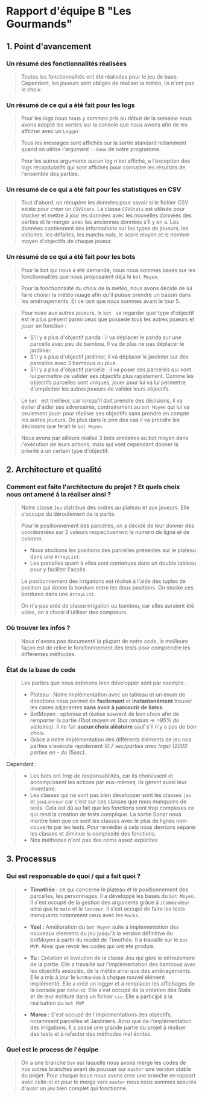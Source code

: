 # Rapport d'équipe B "Les Gourmands"
## 1. Point d'avancement
### Un résumé des **fonctionnalités** réalisées
> Toutes les fonctionnalités ont été réalisées pour le jeu de base. Cependant, les joueurs sont obligés de réaliser la météo, ils n'ont pas le choix.

### Un résumé de ce qui a été fait pour les logs
> Pour les logs nous nous y sommes pris au début de la semaine nous avons adopté les sorties sur la console que nous avions afin de les afficher avec un `Logger`. 

> Tous les messages sont affichés sur la sortie standard notamment quand on utilise l'argument `--demo` de notre programme.

> Pour les autres arguments aucun log n'est affiché, a l'exception des logs récapitulatifs qui sont affichés pour connaitre les résultats de l'ensemble des parties.

### Un résumé de ce qui a été fait pour les statistiques en **CSV**
> Tout d'abord, on récupère les données pour savoir si le fichier CSV existe pour créer un `CSVStats`. La classe `CSVStats` est utilisée pour stocker et mettre à jour les données avec les nouvelles données des parties et le merger avec les anciennes données s'il y en a. Les données contiennent des informations sur les types de joueurs, les victoires, les défaites, les matchs nuls, le score moyen et le nombre moyen d'objectifs de chaque joueur.

### Un résumé de ce qui a été fait pour les bots

> Pour le bot qui nous a été demandé, nous nous sommes basés sur les fonctionnalités que nous proposaient déjà le `bot Moyen`.

> Pour la fonctionnalité du choix de la météo, nous avons décidé de lui faire choisir la météo nuage afin qu'il puisse prendre un bassin dans les aménagements. Et ce tant que nous sommes avant le tour 5.

> Pour nuire aux autres joueurs, le `bot ` va regarder quel type d'objectif est le plus présent parmi ceux que possède tous les autres joueurs et jouer en fonction :
> - S'il y a plus d'objectif panda : il va déplacer le panda sur une parcelle avec peu de bambou. Il va de plus ne pas déplacer le jardinier.
> - S'il y a plus d'objectif jardinier, il va déplacer le jardinier sur des parcelles avec 3 bambous ou plus.
> - S'il y a plus d'objectif parcelle : il va poser des parcelles qui vont lui permettre de valider ses objectifs plus rapidement. Comme les objectifs parcelles sont uniques, jouer pour lui va lui permettre d'empêcher les autres joueurs de valider leurs objectifs.

> Le `bot ` est meilleur, car lorsqu'il doit prendre des décisions, il va éviter d'aider ses adversaires, contrairement au `bot Moyen` qui lui va seulement jouer pour réaliser ses objectifs sans prendre en compte les autres joueurs. De plus dans le pire des cas il va prendre les décisions que ferait le `bot Moyen`.

> Nous avons par ailleurs réalisé 3 bots similaires au bot moyen dans l'exécution de leurs actions, mais qui vont cependant donner la priorité à un certain type d'objectif.

## 2. Architecture et qualité
### Comment est faite l'architecture du projet ? Et quels choix nous ont amené à la réaliser ainsi ?
> Notre classe `Jeu` distribue des ordres au plateau et aux joueurs. Elle s'occupe du déroulement de la partie

> Pour le positionnement des parcelles, on a décidé de leur donner des coordonnées sur 2 valeurs respectivement le numéro de ligne et de colonne. 
> - Nous stockons les positions des parcelles présentes sur le plateau dans une `ArrayList`.
> - Les parcelles quant à elles sont contenues dans un double tableau pour y faciliter l'accès.

> Le positionnement des irrigations est réalisé à l'aide des tuples de position qui donne la bordure entre les deux positions. On stocke ces bordures dans une `ArrayList`.

> On n'a pas créé de classe irrigation ou bambou, car elles auraient été vides, on a choisi d'utiliser des compteurs.

### Où trouver les infos ?
> Nous n'avons pas documenté la plupart de notre code, la meilleure façon est de relire le fonctionnement des tests pour comprendre les différentes méthodes.

### État de la base de code 
> Les parties que nous estimons bien développer sont par exemple :
> - Plateau : Notre implémentation avec un tableau et un enum de directions nous permet de **facilement** et **instantanément** trouver les cases adjacentes **sans avoir à parcourir de listes**.
> - BotMoyen : optimise et réalise souvent de bon choix afin de remporter la partie *(1bot moyen vs 1bot random => >95% de victoires)*.
Il ne fait **aucun choix aléatoire** sauf s'il n'y a pas de bon choix.
> - Grâce à notre implémentation des différents éléments de jeu nos parties s'exécute rapidement *(0.7 sec/parties avec logs) (2000 parties en - de 15sec).*

Cependant :
> - Les bots ont trop de responsabilités, car ils choisissent et accomplissent les actions par eux-mêmes, ils gèrent aussi leur inventaire.
> - Les classes qui ne sont pas bien développer sont les classes `jeu` et `jeuLanceur` car c'est sur ces classes que nous manquons de tests. Cela est dû au fait que les fonctions sont trop complexes ce qui rend la creation de tests complique. La sortie Sonar nous montre bien que ce sont les classes avec le plus de lignes non-couverte par les tests. Pour remédier à cela nous devrions séparer les classes et diminue la complexité des fonctions.
> - Nos méthodes n'ont pas des noms assez explicites


## 3. Processus
###  Qui est responsable de quoi / qui a fait quoi ?

> - **Timothée :** ce qui concerne le plateau et le positionnement des parcelles, les personnages. Il a développé les bases du `bot Moyen`. Il s'est occupé de la gestion des arguments grâce à `JCommandeur` ainsi que le `main` et le `lanceur`. Il s'est occupé de faire les tests manquants notamment ceux avec les `Mocks`.

 >- **Yael :** Amélioration du `bot Moyen` suite à implementation des nouveaux elements du jeu jusqu'à la version définitive du botMoyen à partir du model de Timothée. Il a travaillé sur le `bot MVP`. Ainsi que revoir les codes qui ont ete produis.

>- **Tu :** Création et évolution de la classe Jeu qui gère le déroulement de la partie. Elle a travaillé sur l'implémentation des bambous avec les objectifs associés, de la météo ainsi que des aménagements. Elle a mis à jour le `botRandom` à chaque nouvel élément implémenté. Elle a créé un logger et à remplacer les affichages de la console par celui-ci. Elle s'est occupé de la création des Stats et de leur écriture dans un fichier `csv`. Elle a participé à la réalisation du `bot MVP`

>- **Marco :** S'est occupé de l'implementations des objectifs, notamment parcelles et Jardiniers. Ainsi que de l'implémentation des irrigations. Il a passé une grande partie du projet à réaliser des tests et à refactor des méthodes mal écrites.

### Quel est le process de l'équipe

> On a une branche `Dev` sur laquelle nous avons merge les codes de nos autres branches avant de pousser sur `master` une version stable du projet. Pour chaque issue nous avons cree une branche en rapport avec celle-ci et pour le merge vers `master` nous nous sommes assurés d'avoir un jeu bien complet qui fonctionne.